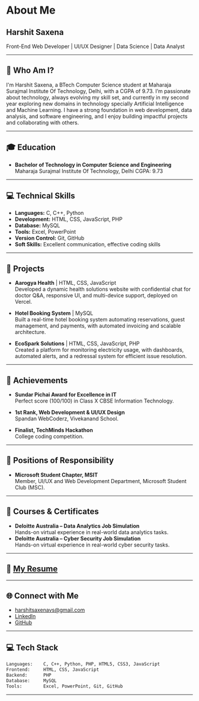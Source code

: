 

#  About Me

##  Harshit Saxena 

Front-End Web Developer | UI/UX Designer | Data Science | Data Analyst

---

## 👋 Who Am I?

I'm Harshit Saxena, a BTech Computer Science student at Maharaja Surajmal Institute Of Technology, Delhi, with a CGPA of 9.73. I’m passionate about technology, always evolving my skill set, and currently in my second year exploring new domains in technology specially Artificial Intelligence and Machine Learning. I have a strong foundation in web development, data analysis, and software engineering, and I enjoy building impactful projects and collaborating with others.

---

## 🎓 Education

- **Bachelor of Technology in Computer Science and Engineering**  
  Maharaja Surajmal Institute Of Technology, Delhi
  CGPA: 9.73


---

## 💻 Technical Skills

- **Languages:** C, C++, Python
- **Development:** HTML, CSS, JavaScript, PHP
- **Database:** MySQL
- **Tools:** Excel, PowerPoint
- **Version Control:** Git, GitHub
- **Soft Skills:** Excellent communication, effective coding skills

---

## 🚀 Projects

- **Aarogya Health** | HTML, CSS, JavaScript  
  Developed a dynamic health solutions website with confidential chat for doctor Q&A, responsive UI, and multi-device support, deployed on Vercel.

- **Hotel Booking System** | MySQL  
  Built a real-time hotel booking system automating reservations, guest management, and payments, with automated invoicing and scalable architecture.

- **EcoSpark Solutions** | HTML, CSS, JavaScript, PHP  
  Created a platform for monitoring electricity usage, with dashboards, automated alerts, and a redressal system for efficient issue resolution.

---

## 🏅 Achievements

- **Sundar Pichai Award for Excellence in IT**  
  Perfect score (100/100) in Class X CBSE Information Technology.

- **1st Rank, Web Development & UI/UX Design**  
  Spandan WebCoderz, Vivekanand School.

- **Finalist, TechMinds Hackathon**  
  College coding competition.

---

## 🤝 Positions of Responsibility

- **Microsoft Student Chapter, MSIT**  
  Member, UI/UX and Web Development Department, Microsoft Student Club (MSC).

---

## 📜 Courses & Certificates

- **Deloitte Australia – Data Analytics Job Simulation**  
  Hands-on virtual experience in real-world data analytics tasks.
- **Deloitte Australia – Cyber Security Job Simulation**  
  Hands-on virtual experience in real-world cyber security tasks.
  

---

## 📃 [My Resume](https://drive.google.com/file/d/10mJjvQ8VOFFgqbvgWWe_me6xa_nVnNSF/view?usp=drive_link)  

---

## 🌐 Connect with Me

- harshitsaxenavs@gmail.com  
- [LinkedIn](https://www.linkedin.com/in/harshit-saxena-vs/) 
- [GitHub](https://github.com/harshitsaxenavs/) 

---

## 💻 Tech Stack

```txt
Languages:    C, C++, Python, PHP, HTML5, CSS3, JavaScript
Frontend:     HTML, CSS, JavaScript
Backend:      PHP
Database:     MySQL
Tools:        Excel, PowerPoint, Git, GitHub
```

---


